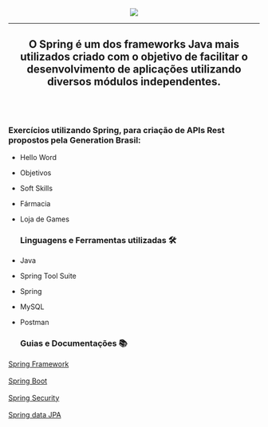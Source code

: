 <div align="center"> 
<img src="https://camo.githubusercontent.com/3c4a0c5683cac5f05e3aacb65dd0b3dbf63f5d2acf82c5b0ed5e18c01bb61ee8/68747470733a2f2f692e696d6775722e636f6d2f4f4d6134554c4e2e706e67" target="_blank">
<hr>
  <h2>O  Spring é um dos frameworks Java mais utilizados criado com o objetivo de facilitar o desenvolvimento de aplicações utilizando diversos módulos independentes.</h2>
</div>
<br>
<br>
  <h3>Exercícios utilizando Spring, para criação de APIs Rest propostos pela Generation Brasil:</h3>

- Hello Word <br>
- Objetivos <br>
- Soft Skills <br>
- Fármacia <br>
- Loja de Games <br>

  <h3>Linguagens e Ferramentas utilizadas 🛠</h3> 

- Java

- Spring Tool Suite

- Spring

- MySQL

- Postman

  <h3>Guias e Documentações 📚</h3>
  
 <a href="https://spring.io/projects/spring-framework">Spring Framework </a><br><br>
 <a href="https://spring.io/projects/spring-boot">Spring Boot </a><br><br>
 <a href="https://spring.io/projects/spring-security">Spring Security</a><br><br>
 <a href="https://github.com/maiurysousa/Spring/blob/main/Generation/Documenta%C3%A7%C3%A3o/Guia%20Jpa.pdf">Spring data JPA</a>


